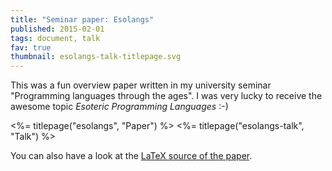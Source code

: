 ```yaml
---
title: "Seminar paper: Esolangs"
published: 2015-02-01
tags: document, talk
fav: true
thumbnail: esolangs-talk-titlepage.svg
---
```


This was a fun overview paper written in my university seminar "Programming languages through the ages". I was very lucky to receive the awesome topic *Esoteric Programming Languages* :-)

<%= titlepage("esolangs", "Paper") %> <%= titlepage("esolangs-talk", "Talk") %>

You can also have a look at the [LaTeX source of the paper](http://github.com/blinry/esolangs).
